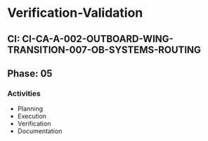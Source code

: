 # Verification-Validation

## CI: CI-CA-A-002-OUTBOARD-WING-TRANSITION-007-OB-SYSTEMS-ROUTING
## Phase: 05

### Activities
- Planning
- Execution
- Verification
- Documentation
